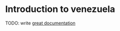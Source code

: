 # Introduction to venezuela

TODO: write [great documentation](http://jacobian.org/writing/what-to-write/)
